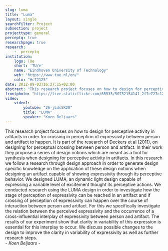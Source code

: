 ```yaml
---
slug: luma
title: "Luma"
layout: single
searchFilter: Project
subsection: project
projecttype: general
perceptq: true
researchpage: true
research: 
    -  perceptq
institution:
    logo: TUe
    short: 'TU/e'
    name: "Eindhoven University of Technology"
    web: "https://www.tue.nl/en/"
    colo: "#c72125"
date: 2012-09-03T16:27:15+02:00
abstract: "This research project focuses on how to design for perceptive activity in artifacts in order for crossing in perception of expressivity between person and artifact to happen.<br/>by Koen Beljaars"
frontphoto: "https://live.staticflickr.com/65535/50752154141_2f7e727c12.jpg"
video:
    video1:
        youtube: "26-jLds5K28"
        title: "LUMA"
        speaker: "Koen Beljaars"
---
```

This research project focuses on how to design for perceptive activity in artifacts in order for crossing in perception of expressivity between person and artifact to happen. It is part of the research of Deckers et al (2011), on designing for perceptual crossing between person and artifact. In their work they propose a series of design notions which are meant as a tool for synthesis when designing for perceptive activity in artifacts. In this research we follow a research through design approach in order to generate design specific knowledge on the application of these design notions when designing an artifact capable of showing expressivity through its perceptive behavior. We designed LUMA, an dynamic light design capable of expressing a variable level of excitement thought its perceptive actions. We conducted research using the LUMA design in order to investigate how the stage of perception of expressivity can be reached in an artifact and if crossing of perception of expressivity can happen over the course of interaction between person and artifact. For this we specifically investigate the relation between the perceived expressivity and the occurrence of a cross-influential interplay of expressivity between person and artifact. The results of our experiment show that clarity in variability of this expression is essential for this interplay to occur. We discuss possible changes to the design to improve the clarity in variability of expressivity as well as further research steps.  
*- Koen Beljaars -*
